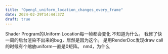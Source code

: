 ```yaml
---
title: "Opengl_uniform_location_changes_every_frame"
date: 2024-02-29T14:44:37Z
draft: true
---
```


Shader Program的Uniform Location每一帧都会变化
不知道为什么。
我修了快一周的后台渲染不出来的bug，居然是因为这个。
是用RenderDoc发现draw call的时候有个缩放uniform一直是0矩阵。
nmd，为什么